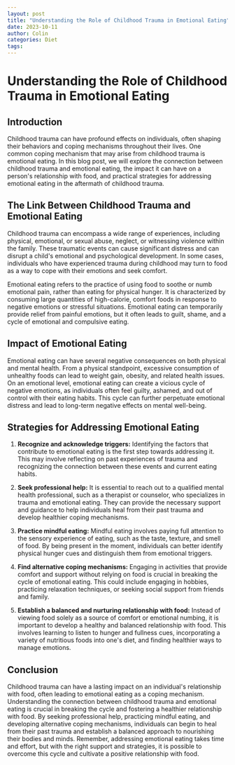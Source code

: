```yaml
---
layout: post
title: "Understanding the Role of Childhood Trauma in Emotional Eating"
date: 2023-10-11
author: Colin
categories: Diet
tags: 
---
```


# Understanding the Role of Childhood Trauma in Emotional Eating

## Introduction

Childhood trauma can have profound effects on individuals, often shaping their behaviors and coping mechanisms throughout their lives. One common coping mechanism that may arise from childhood trauma is emotional eating. In this blog post, we will explore the connection between childhood trauma and emotional eating, the impact it can have on a person's relationship with food, and practical strategies for addressing emotional eating in the aftermath of childhood trauma.

## The Link Between Childhood Trauma and Emotional Eating

Childhood trauma can encompass a wide range of experiences, including physical, emotional, or sexual abuse, neglect, or witnessing violence within the family. These traumatic events can cause significant distress and can disrupt a child's emotional and psychological development. In some cases, individuals who have experienced trauma during childhood may turn to food as a way to cope with their emotions and seek comfort.

Emotional eating refers to the practice of using food to soothe or numb emotional pain, rather than eating for physical hunger. It is characterized by consuming large quantities of high-calorie, comfort foods in response to negative emotions or stressful situations. Emotional eating can temporarily provide relief from painful emotions, but it often leads to guilt, shame, and a cycle of emotional and compulsive eating.

## Impact of Emotional Eating

Emotional eating can have several negative consequences on both physical and mental health. From a physical standpoint, excessive consumption of unhealthy foods can lead to weight gain, obesity, and related health issues. On an emotional level, emotional eating can create a vicious cycle of negative emotions, as individuals often feel guilty, ashamed, and out of control with their eating habits. This cycle can further perpetuate emotional distress and lead to long-term negative effects on mental well-being.

## Strategies for Addressing Emotional Eating

1. **Recognize and acknowledge triggers:** Identifying the factors that contribute to emotional eating is the first step towards addressing it. This may involve reflecting on past experiences of trauma and recognizing the connection between these events and current eating habits.

2. **Seek professional help:** It is essential to reach out to a qualified mental health professional, such as a therapist or counselor, who specializes in trauma and emotional eating. They can provide the necessary support and guidance to help individuals heal from their past trauma and develop healthier coping mechanisms.

3. **Practice mindful eating:** Mindful eating involves paying full attention to the sensory experience of eating, such as the taste, texture, and smell of food. By being present in the moment, individuals can better identify physical hunger cues and distinguish them from emotional triggers.

4. **Find alternative coping mechanisms:** Engaging in activities that provide comfort and support without relying on food is crucial in breaking the cycle of emotional eating. This could include engaging in hobbies, practicing relaxation techniques, or seeking social support from friends and family.

5. **Establish a balanced and nurturing relationship with food:** Instead of viewing food solely as a source of comfort or emotional numbing, it is important to develop a healthy and balanced relationship with food. This involves learning to listen to hunger and fullness cues, incorporating a variety of nutritious foods into one's diet, and finding healthier ways to manage emotions.

## Conclusion

Childhood trauma can have a lasting impact on an individual's relationship with food, often leading to emotional eating as a coping mechanism. Understanding the connection between childhood trauma and emotional eating is crucial in breaking the cycle and fostering a healthier relationship with food. By seeking professional help, practicing mindful eating, and developing alternative coping mechanisms, individuals can begin to heal from their past trauma and establish a balanced approach to nourishing their bodies and minds. Remember, addressing emotional eating takes time and effort, but with the right support and strategies, it is possible to overcome this cycle and cultivate a positive relationship with food.